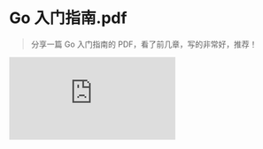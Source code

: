 <!--
 * @Author: your name
 * @Date: 2022-01-08 15:36:11
 * @LastEditTime: 2022-01-08 15:43:09
 * @LastEditors: Please set LastEditors
 * @Description: 打开koroFileHeader查看配置 进行设置: https://github.com/OBKoro1/koro1FileHeader/wiki/%E9%85%8D%E7%BD%AE
 * @FilePath: /blog/golang/Go入门指南.md
-->

# Go 入门指南.pdf

> 分享一篇 Go 入门指南的 PDF，看了前几章，写的非常好，推荐！

![Go入门指南.pdf](https://github.com/kaindy7633/blog/blob/main/pdf/Go入门指南.pdf)
